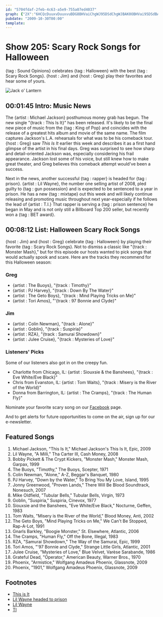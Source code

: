 ```yaml
---
id: "5704fdaf-2feb-4c63-a5e9-755a07ed4037"
graph: {"2X":"6HCQcDuuxvDuuxvuBDG8BHVaiChgWJ95DSdChgWJBAK0OBHVai95DSdBAK0O06beVBHVaiBHVaiBJo0y95DSdpKAoo","DO":"3qDncFwngdFwngdNDnf30cpbOWZoi2uWxeUuypCmBLrK0gqBzqBLWQJT1Lyb7DMHDWz1JIoahHerjxAMBBvnrMlWl6qAiYMtQRr4BBHumBL8Ty"}
pubdate: "2009-10-30T00:00"
template: 
---
```






# Show 205: Scary Rock Songs for Halloween

{tag : Sound Opinions} celebrates {tag : Halloween} with the best {tag : Scary Rock Songs}. {host : Jim} and {host : Greg} play their favorites and hear some of yours.

![Jack o' Lantern](https://static.soundopinions.org/images/2009/pumpkin.jpg)



## 00:01:45 Intro: Music News

The {artist : Michael Jackson} posthumous money grab has begun. The new single "{track : This Is It}" has been released. It's likely to be the final new piece of music from the {tag : King of Pop} and coincides with the release of a greatest hits album and movie of the same name. The film captures Jackson's L.A. rehearsals for what was to be his comeback tour. {host : Greg} saw *This Is It* earlier this week and describes it as a first hand glimpse of the artist in his final days. Greg was surprised to see how sharp and detail-oriented Jackson was, especially considering his frail appearance. Jackson lost some of his voice, but still knew how to make great theater, and Greg believes this comeback attempt would've been a success.

Next in the news, another successful {tag : rapper} is headed for {tag : prison}. {artist : Lil Wayne}, the number one selling artist of 2008, pled guilty to {tag : gun possession} and is expected to be sentenced to a year in prison. He has a new {tag : mixtape} out this week and will likely continue releasing and promoting music throughout next year-especially if he follows the lead of {artist : T.I.} That rapper is serving a {tag : prison sentence} he began in May and is not only still a Billboard Top 200 seller, but recently won a {tag : BET award}.



## 00:08:12 List: Halloween Scary Rock Songs

{host : Jim} and {host : Greg} celebrate {tag : Halloween} by playing their favorite {tag : Scary Rock Songs}. Not to dismiss a classic like "{track : Monster Mash}," but for this episode our hosts wanted to pick songs that would actually spook and scare. Here are the tracks they recommend for this Halloween season:


### Greg

- {artist : The Buoys}, "{track : Timothy}"
- {artist : PJ Harvey}, "{track : Down By The Water}"
- {artist : The Geto Boys}, "{track : Mind Playing Tricks on Me}"
- {artist : Tori Amos}, "'{track : 97 Bonnie and Clyde}"


### Jim

- {artist : Colin Newman}, "{track : Alone}"
- {artist : Goblin}, "{track : Suspiria}"
- {artist : RZA}, "{track : Samurai Showdown}"
- {artist : Julee Cruise}, "{track : Mysteries of Love}"


### Listeners' Picks

Some of our listeners also got in on the creepy fun.

- Charlotte from Chicago, IL: {artist : Siouxsie & the Banshees}, "{track : Eve White/Eve Black}"
- Chris from Evanston, IL: {artist : Tom Waits}, "{track : Misery is the River of the World}"
- Donna from Barrington, IL: {artist : The Cramps}, "{track : The Human Fly}"

Nominate your favorite scary song on our [Facebook](https://www.facebook.com/soundopinions) page.

And to get alerts for future opportunities to come on the air, sign up for our e-newsletter.



## Featured Songs

1. Michael Jackson, "This Is It," Michael Jackson's This Is It, Epic, 2009
2. Lil Wayne, "A Milli," Tha Carter III, Cash Money, 2008
3. Bobby Pickett & The Crypt Kickers, "Monster Mash," Monster Mash, Garpax, 1999
4. The Buoys, "Timothy," The Buoys, Scepter, 1971
5. Colin Newman, "Alone," A-Z, Beggar's Banquet, 1980
6. PJ Harvey, "Down by the Water," To Bring You My Love, Island, 1995
7. Jonny Greenwood, "Proven Lands," There Will Be Blood Soundtrack, Nonesuch, 2007
8. Mike Oldfield, "Tubular Bells," Tubular Bells, Virgin, 1973
9. Goblin, "Suspiria," Suspiria, Cinevox, 1977
10. Siouxsie and the Banshees, "Eve White/Eve Black," Nocturne, Geffen, 1983
11. Tom Waits, "Misery is the River of the World," Blood Money, Anti, 2002
12. The Geto Boys, "Mind Playing Tricks on Me," We Can't Be Stopped, Rap-A-Lot, 1991
13. Gnarls Barkley, "Boogie Monster," St. Elsewhere, Atlantic, 2006
14. The Cramps, "Human Fly," Off the Bone, Illegal, 1983
15. RZA, "Samurai Showdown," The Way of the Samurai, Epic, 1999
16. Tori Amos, "'97 Bonnie and Clyde," Strange Little Girls, Atlantic, 2001
17. Julee Cruise, "Mysteries of Love," Blue Velvet, Varèse Sarabande, 1986
18. Grateful Dead, "Operator," American Beauty, Warner Bros., 1970
19. Phoenix, "Armistice," Wolfgang Amadeus Phoenix, Glassnote, 2009
20. Phoenix, "1901," Wolfgang Amadeus Phoenix, Glassnote, 2009



## Footnotes

- [This is It](http://www.sonypictures.com/movies/michaeljacksonsthisisit/)
- [Lil Wayne headed to prison](http://pitchfork.com/news/36884-lil-wayne-pleads-guilty-faces-one-year-prison-sentence/)
- [Lil Wayne](http://www.youngmoney.com/artists/lil-wayne#.VnhlBJMrKY0)
- [TI](http://www.tipaperwork.com/)